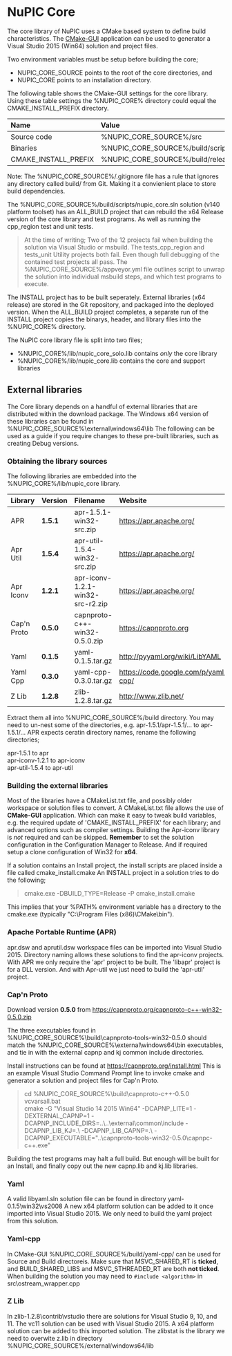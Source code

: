 # NuPIC Core

The core library of NuPIC uses a CMake based system to define build characteristics. The [CMake-GUI](http://www.cmake.org/) application can be used to generator a Visual Studio 2015 (Win64) solution and project files. 

Two environment variables must be setup before building the core; 

- NUPIC_CORE_SOURCE points to the root of the core directories, and
- NUPIC_CORE points to an installation directory.

The following table shows the CMake-GUI settings for the core library. Using these table settings the %NUPIC_CORE% directory could equal the CMAKE_INSTALL_PREFIX directory.

| Name | Value |
|:---- |:----- |
| Source code | %NUPIC_CORE_SOURCE%/src |
| Binaries | %NUPIC_CORE_SOURCE%/build/scripts |
| CMAKE_INSTALL_PREFIX | %NUPIC_CORE_SOURCE%/build/release |

Note: The %NUPIC_CORE_SOURCE%/.gitignore file has a rule that ignores any directory called build/ from Git. Making it a convienient place to store build dependencies.

The %NUPIC_CORE_SOURCE%/build/scripts/nupic_core.sln solution (v140 platform toolset) has an ALL_BUILD project that can rebuild the x64 Release version of the core library and test programs. As well as running the cpp_region test and unit tests.

> At the time of writing; Two of the 12 projects fail when building the solution via Visual Studio or msbuild. The tests_cpp_region and tests_unit Utility projects both fail. Even though full debugging of the contained test projects all pass. The %NUPIC_CORE_SOURCE%/appveyor.yml file outlines script to unwrap the solution into individual msbuild steps, and which test programs to execute.

The INSTALL project has to be built seperately. External libraries (x64 release) are stored in the Git repository, and packaged into the deployed version. When the ALL_BUILD project completes, a separate run of the INSTALL project copies the binarys, header, and library files into the %NUPIC_CORE% directory.

The NuPIC core library file is split into two files;

- %NUPIC_CORE%/lib/nupic_core_solo.lib contains _only_ the core library
- %NUPIC_CORE%/lib/nupic_core.lib contains the core and support libraries

## External libraries

The Core library depends on a handful of external libraries that are distributed within the download package. The Windows x64 version of these libraries can be found in %NUPIC_CORE_SOURCE%\external\windows64\lib The following can be used as a guide if you require changes to these pre-built libraries, such as creating Debug versions.

### Obtaining the library sources

The following libraries are embedded into the %NUPIC_CORE%/lib/nupic_core library.

| Library | Version | Filename |  Website |
|:------- |:------- |:-------- | :------- |
| APR | **1.5.1** | apr-1.5.1-win32-src.zip | https://apr.apache.org/ |
| Apr Util | **1.5.4** | apr-util-1.5.4-win32-src.zip | https://apr.apache.org/ |
| Apr Iconv | **1.2.1** | apr-iconv-1.2.1-win32-src-r2.zip | https://apr.apache.org/ |
| Cap'n Proto | **0.5.0** | capnproto-c++-win32-0.5.0.zip | https://capnproto.org |
| Yaml | **0.1.5** | yaml-0.1.5.tar.gz | http://pyyaml.org/wiki/LibYAML |
| Yaml Cpp | **0.3.0** | yaml-cpp-0.3.0.tar.gz | https://code.google.com/p/yaml-cpp/ |
| Z Lib | **1.2.8** | zlib-1.2.8.tar.gz | http://www.zlib.net/ |

Extract them all into %NUPIC_CORE_SOURCE%/build directory. You may need to un-nest some of the directories, e.g. apr-1.5.1/apr-1.5.1/... to apr-1.5.1/... APR expects ceratin directory names, rename the following directories;  

apr-1.5.1 to apr  
apr-iconv-1.2.1 to apr-iconv  
apr-util-1.5.4 to apr-util  

### Building the external libraries

Most of the libraries have a CMakeList.txt file, and possibly older workspace or solution files to convert. A CMakeList.txt file allows the use of **CMake-GUI** application. Which can make it easy to tweak build variables, e.g. the required update of 'CMAKE_INSTALL_PREFIX' for each library; and advanced options such as compiler settings. Building the Apr-iconv library is _not_ required and can be skipped. **Remember** to set the solution configuration in the Configuration Manager to Release. And if required setup a clone configuration of Win32 for **x64**.

If a solution contains an Install project, the install scripts are placed inside a file called cmake_install.cmake An INSTALL project in a solution tries to do the following;  

> cmake.exe -DBUILD_TYPE=Release -P cmake_install.cmake

This implies that your %PATH% environment variable has a directory to the cmake.exe (typically "C:\Program Files (x86)\CMake\bin").

### Apache Portable Runtime (APR)

apr.dsw and aprutil.dsw workspace files can be imported into Visual Studio 2015. Directory naming allows these solutions to find the apr-iconv projects. With APR we only require the 'apr' project to be built. The 'libapr' project is for a DLL version. And with Apr-util we just need to build the 'apr-util' project.

### Cap'n Proto

Download version **0.5.0** from https://capnproto.org/capnproto-c++-win32-0.5.0.zip 

The three executables found in %NUPIC_CORE_SOURCE%\build\capnproto-tools-win32-0.5.0 should match the %NUPIC_CORE_SOURCE%\external\windows64\bin executables, and tie in with the external capnp and kj common include directories. 

Install instructions can be found at https://capnproto.org/install.html This is an example Visual Studio Command Prompt line to invoke cmake and generator a solution and project files for Cap'n Proto.

> cd %NUPIC_CORE_SOURCE%\build\capnproto-c++-0.5.0  
> vcvarsall.bat  
> cmake -G "Visual Studio 14 2015 Win64" -DCAPNP_LITE=1 -DEXTERNAL_CAPNP=1 -DCAPNP_INCLUDE_DIRS=..\\..\external\common\include -DCAPNP_LIB_KJ=.\ -DCAPNP_LIB_CAPNP=.\ -DCAPNP_EXECUTABLE="..\capnproto-tools-win32-0.5.0\capnpc-c++.exe"  
 
Building the test programs may halt a full build. But enough will be built for an Install, and finally copy out the new capnp.lib and kj.lib libraries.

### Yaml

A valid libyaml.sln solution file can be found in directory yaml-0.1.5\win32\vs2008 A new x64 platform solution can be added to it once imported into Visual Studio 2015. We only need to build the yaml project from this solution.

### Yaml-cpp  

In CMake-GUI %NUPIC_CORE_SOURCE%/build/yaml-cpp/ can be used for Source and Build directoreis. Make sure that MSVC_SHARED_RT is **ticked**, and BUILD_SHARED_LIBS and MSVC_STHREADED_RT are both **not ticked**. When building the solution you may need to `#include <algorithm>` in src\ostream_wrapper.cpp 

### Z Lib  

In zlib-1.2.8\contrib\vstudio there are solutions for Visual Studio 9, 10, and 11. The vc11 solution can be used with Visual Studio 2015. A x64 platform solution can be added to this imported solution. The zlibstat is the library we need to overwite z.lib in directory %NUPIC_CORE_SOURCE%/external/windows64/lib
